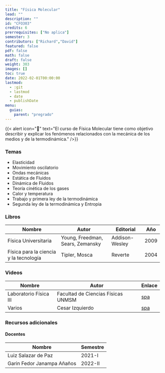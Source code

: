 ```yaml
---
title: "Física Molecular"
lead: ""
description: ""
id: "CFO303"
credits: 6
prerrequisites: ["No aplica"]
semester: 3
contributors: ["Richard","David"]
featured: false
pdf: false
math: false
draft: false
weight: 303
images: []
toc: true
date: 2022-02-01T00:00:00
lastmod:
  - :git
  - lastmod
  - date
  - publishDate
menu:
  guias:
    parent: "pregrado"
---
```


{{< alert icon="📌" text="El curso de Física Molecular tiene como objetivo describir y explicar los fenómenos relacionados con la mecánica de los medios y de la termodinámica." />}}

### Temas

- Elasticidad
- Movimiento oscilatorio
- Ondas mecánicas
- Estática de Fluidos
- Dinámica de Fluidos
- Teoría cinética de los gases
- Calor y temperatura
- Trabajo y primera ley de la termodinámica
- Segunda ley de la termodinámica y Entropia

### Libros

| Nombre | Autor | Editorial | Año |
| ------ | ----- | --------- | --- |
| Física Universitaria|Young, Freedman, Sears, Zemansky|Addison-Wesley|2009|
| Física para la ciencia y la tecnología|Tipler, Mosca|Reverte|2004|

### Videos

| Nombre | Autor | Enlace |
| ------ | ----- | ------ |
| Laboratorio Física III | Facultad de Ciencias Físicas UNMSM| [spa](https://www.youtube.com/playlist?list=PLrqABKf9Pw3bFnqmI7M3ReO5DggHsnVeu) |
| Varios | Cesar Izquierdo | [spa](https://www.youtube.com/user/IzquierdoCesar/playlists) |

### Recursos adicionales

#### Docentes

| Nombre | Semestre |
| ------ | -------- |
| Luiz Salazar de Paz | 2021-I |
| Garin Fedor Janampa Añaños | 2022-II |
